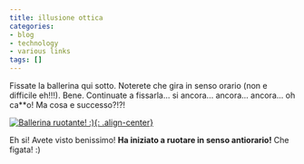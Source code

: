 ```yaml
---
title: illusione ottica
categories:
- blog
- technology
- various links
tags: []
---
```

Fissate la ballerina qui sotto. Noterete che gira in senso orario (non e
difficile eh!!!). Bene. Continuate a fissarla... si ancora... ancora...
ancora... oh ca\*\*o! Ma cosa e successo?!?!

[](http://www.maniacworld.com/Spinning-Silhouette-Optical-Illusion.html "Ballerina ruotante! :\)" )

[![Ballerina ruotante! :\)]({{site.url}}/images/spinning-silhouette-optical-illusion.gif){: .align-center}](http://www.maniacworld.com/Spinning-Silhouette-Optical-Illusion.html "Ballerina ruotante! :\)" )

  
Eh si! Avete visto benissimo! **Ha iniziato a ruotare in senso antiorario!**
Che figata! :)

